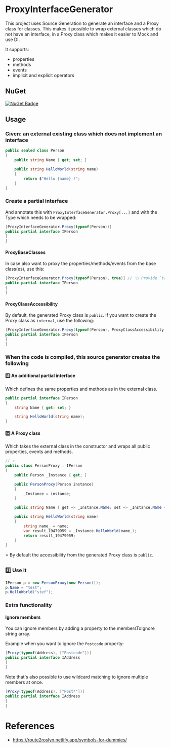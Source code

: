 # ProxyInterfaceGenerator
This project uses Source Generation to generate an interface and a Proxy class for classes.
This makes it possible to wrap external classes which do not have an interface, in a Proxy class which makes it easier to Mock and use DI.

It supports:
- properties
- methods
- events
- implicit and explicit operators

## NuGet
[![NuGet Badge](https://img.shields.io/nuget/v/ProxyInterfaceGenerator)](https://www.nuget.org/packages/ProxyInterfaceGenerator)

## Usage
### Given: an external existing class which does not implement an interface
``` c#
public sealed class Person
{
    public string Name { get; set; }

    public string HelloWorld(string name)
    {
        return $"Hello {name} !";
    }
}
```

### Create a partial interface
And annotate this with `ProxyInterfaceGenerator.Proxy[...]` and with the Type which needs to be wrapped:

``` c#
[ProxyInterfaceGenerator.Proxy(typeof(Person))]
public partial interface IPerson
{
}
```

#### ProxyBaseClasses
In case also want to proxy the properties/methods/events from the base class(es), use this:

``` c#
[ProxyInterfaceGenerator.Proxy(typeof(Person), true)] // 👈 Provide `true` as second parameter.
public partial interface IPerson
{
}
```

#### ProxyClassAccessibility
By default, the generated Proxy class is `public`. If you want to create the Proxy class as `internal`, use the following:

``` c#
[ProxyInterfaceGenerator.Proxy(typeof(Person), ProxyClassAccessibility.Internal)] // 👈 Provide `ProxyClassAccessibility.Internal` as second parameter.
public partial interface IPerson
{
}
```

### When the code is compiled, this source generator creates the following

#### :one: An additional partial interface
Which defines the same properties and methods as in the external class.
``` c#
public partial interface IPerson
{
    string Name { get; set; }

    string HelloWorld(string name);
}
```

#### :two: A Proxy class
Which takes the external class in the constructor and wraps all public properties, events and methods.

``` c#
// ⭐
public class PersonProxy : IPerson
{
    public Person _Instance { get; }

    public PersonProxy(Person instance)
    {
        _Instance = instance;
    }

    public string Name { get => _Instance.Name; set => _Instance.Name = value; }

    public string HelloWorld(string name)
    {
        string name_ = name;
        var result_19479959 = _Instance.HelloWorld(name_);
        return result_19479959;
    }
}
```

:star: By default the accessibility from the generated Proxy class is `public`.

### :three: Use it
``` c#
IPerson p = new PersonProxy(new Person());
p.Name = "test";
p.HelloWorld("stef");
```

### Extra functionality

#### Ignore members
You can ignore members by adding a property to the membersToIgnore string array.

Example when you want to ignore the `Postcode` property:

``` c#
[Proxy(typeof(Address), ["Postcode"])]
public partial interface IAddress
{
}
```

Note that's also possible to use wildcard matching to ignore multiple members at once.
``` c#
[Proxy(typeof(Address), ["Post*"])]
public partial interface IAddress
{
}
```

# References
- https://route2roslyn.netlify.app/symbols-for-dummies/

